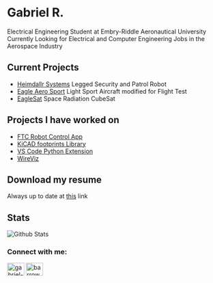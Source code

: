 # Gabriel R.
Electrical Engineering Student at Embry-Riddle Aeronautical University \
Currently Looking for Electrical and Computer Engineering Jobs in the Aerospace Industry

## Current Projects
* [Heimdallr Systems](https://heimdallr-systems.github.io/) Legged Security and Patrol Robot
* [Eagle Aero Sport](https://www.eagleaerosport.com/) Light Sport Aircraft modified for Flight Test
* [EagleSat](https://eaglelife.erau.edu/eaglesat/home/) Space Radiation CubeSat

## Projects I have worked on
* [FTC Robot Control App](https://github.com/CoppellRobotics/ftc_app)
* [KiCAD footprints Library](https://gitlab.com/kicad/libraries/kicad-footprints)
* [VS Code Python Extension](https://github.com/microsoft/vscode-python)
* [WireViz](https://github.com/formatc1702/WireViz)

## Download my resume
Always up to date at [this](https://github.com/Marsfan/Gabriel-Roper-Resume/releases/latest/download/Gabriel_Roper_Resume.pdf) link

## Stats
![Github Stats](https://github-readme-stats.vercel.app/api?username=marsfan&count_private=true&show_icons=true&include_all_commits=true&line_height=24.5)
<!--![Top Langs](https://github-readme-stats.vercel.app/api/top-langs/?username=marsfan&layout=compact&exclude_repo=Bus-Loop-Display,Swift-Education&langs_count=10)-->

<h3 align="left">Connect with me:</h3>
<p align="left">
<a href="https://linkedin.com/in/gabriel-roper" target="blank"><img align="center" src="https://cdn.jsdelivr.net/npm/simple-icons@3.0.1/icons/linkedin.svg" alt="gabriel-roper" height="30" width="40" /></a>
<a href="https://stackoverflow.com/users/barrowwight" target="blank"><img align="center" src="https://cdn.jsdelivr.net/npm/simple-icons@3.0.1/icons/stackoverflow.svg" alt="barrowwight" height="30" width="40" /></a>
</p>

